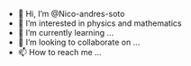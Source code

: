 - 👋 Hi, I’m @Nico-andres-soto
- 👀 I’m interested in physics and mathematics
- 🌱 I’m currently learning ...
- 💞️ I’m looking to collaborate on ...
- 📫 How to reach me ...

<!---
Nico-andres-soto/Nico-andres-soto is a ✨ special ✨ repository because its `README.md` (this file) appears on your GitHub profile.
You can click the Preview link to take a look at your changes.
--->
